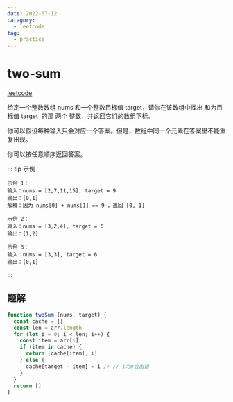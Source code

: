 ```yaml
---
date: 2022-07-12
catagory:
  - leetcode
tag:
  - practice
---
```


# two-sum

[leetcode](https://leetcode.cn/problems/two-sum/)

给定一个整数数组 nums 和一个整数目标值 target，请你在该数组中找出 和为目标值 target  的那 两个 整数，并返回它们的数组下标。

你可以假设每种输入只会对应一个答案。但是，数组中同一个元素在答案里不能重复出现。

你可以按任意顺序返回答案。

::: tip 示例

```
示例 1：
输入：nums = [2,7,11,15], target = 9
输出：[0,1]
解释：因为 nums[0] + nums[1] == 9 ，返回 [0, 1]

示例 2：
输入：nums = [3,2,4], target = 6
输出：[1,2]

示例 3：
输入：nums = [3,3], target = 6
输出：[0,1]
```

:::

## 题解

```js
function twoSum (nums, target) {
  const cache = {}
  const len = arr.length
  for (let i = 0; i < len; i++) {
    const item = arr[i]
    if (item in cache) {
      return [cache[item], i]
    } else {
      cache[target - item] = i // // i为0会出错
    }
  }
  return []
}
```

